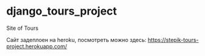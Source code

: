 # django_tours_project
Site of Tours

Сайт задеплоен на heroku, посмотреть можно здесь: https://stepik-tours-project.herokuapp.com/
